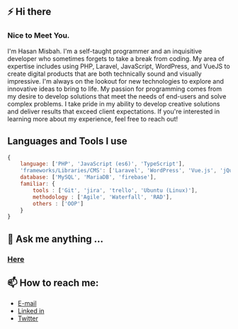 ## ⚡ Hi there
### Nice to Meet You.
I'm Hasan Misbah. I'm a self-taught programmer and an inquisitive developer who sometimes forgets to take a break from coding. My area of expertise includes using PHP, Laravel, JavaScript, WordPress, and VueJS to create digital products that are both technically sound and visually impressive. I'm always on the lookout for new technologies to explore and innovative ideas to bring to life. My passion for programming comes from my desire to develop solutions that meet the needs of end-users and solve complex problems. I take pride in my ability to develop creative solutions and deliver results that exceed client expectations. If you're interested in learning more about my experience, feel free to reach out!

## Languages and Tools I use
```js
{
    language: ['PHP', 'JavaScript (es6)', 'TypeScript'],
    'frameworks/Libraries/CMS': ['Laravel', 'WordPress', 'Vue.js', 'jQuery'],
    database: ['MySQL', 'MariaDB', 'firebase'],
    familiar: {
        tools : ['Git', 'jira', 'trello', 'Ubuntu (Linux)'],
        methodology : ['Agile', 'Waterfall', 'RAD'],
        others : ['OOP']
    }
}
```


<!-- ## 🔭 Language and tools i use -->
<!-- <code><img height="30" src="https://raw.githubusercontent.com/github/explore/80688e429a7d4ef2fca1e82350fe8e3517d3494d/topics/javascript/javascript.png"></code>
<code><img height="30" src="https://raw.githubusercontent.com/github/explore/80688e429a7d4ef2fca1e82350fe8e3517d3494d/topics/php/php.png"></code>
<code><img height="20" src="https://raw.githubusercontent.com/github/explore/56a826d05cf762b2b50ecbe7d492a839b04f3fbf/topics/laravel/laravel.png"></code>
<code><img height="20" src="https://raw.githubusercontent.com/github/explore/80688e429a7d4ef2fca1e82350fe8e3517d3494d/topics/vue/vue.png"></code>
<code><img height="20" src="https://raw.githubusercontent.com/github/explore/80688e429a7d4ef2fca1e82350fe8e3517d3494d/topics/wordpress/wordpress.png"></code>
<code><img height="20" src="https://raw.githubusercontent.com/github/explore/80688e429a7d4ef2fca1e82350fe8e3517d3494d/topics/linux/linux.png"></code>
<code><img height="20" src="https://raw.githubusercontent.com/github/explore/80688e429a7d4ef2fca1e82350fe8e3517d3494d/topics/webpack/webpack.png"></code>
<code><img height="20" src="https://raw.githubusercontent.com/github/explore/80688e429a7d4ef2fca1e82350fe8e3517d3494d/topics/git/git.png"></code> -->




<!-- <p align="center"> -->
<!-- <a href="https://github.com/hasanmisbah">
<img src="https://github-readme-stats.vercel.app/api?username=hasanmisbah&show_icons=true&count_private=true&include_all_commits=true&cache_seconds=3200"/>
</a> -->
<!-- <a href="https://github.com/hasanmisbah">
<img src="https://github-readme-stats.vercel.app/api/top-langs/?username=hasanmisbah&layout=compact&cache_seconds=3200"/>
</a>
</p> -->


<!-- <p align="center">
<a href="https://github.com/hasanmisbah"><img title="Github" src="https://img.shields.io/badge/Github-hasanmisbah-blue?style=for-the-badge&logo=github"></a>
<a href="https://twitter.com/hasanmisbah"><img title="twitter" src="https://img.shields.io/badge/twitter-hasanmisbah-blue?style=for-the-badge&logo=twitter"></a>
</p> -->

<!-- ## 🔭 I’m currently working on ...
- [x] PHP
- [x] JavaScript
- [x] Laravel
- [x] VueJS
- [x] WordPress
- [x] jQuery -->


<!-- ## 🌱 I’m currently learning ...
- [x] Laravel
- [ ] TDD -->

## 💬 Ask me anything ...
### <a href="https://github.com/hasanmisbah/hasanmisbah/issues">Here</a>



## 📫 How to reach me:
 - [E-mail](mailto:knock@hasanmisbah.com)
 - [Linked in](https://linkedin.com/in/hasanmisbah)
 - [Twitter](https://twitter.com/hasanmisbah01)




<!--
**hasanmisbah/hasanmisbah** is a ✨ _special_ ✨ repository because its `README.md` (this file) appears on your GitHub profile.

Here are some ideas to get you started:

- 🔭 I’m currently working on ...
- 🌱 I’m currently learning ...
- 👯 I’m looking to collaborate on ...
- 🤔 I’m looking for help with ...
- 💬 Ask me about ...
- 📫 How to reach me: ...
- 😄 Pronouns: ...
- ⚡ Fun fact: ...
-->
